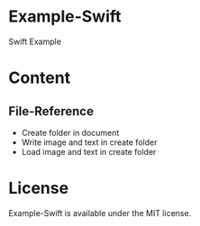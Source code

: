 # Example-Swift
Swift Example

# Content
## File-Reference
- Create folder in document
- Write image and text in create folder
- Load image and text in create folder


# License
Example-Swift is available under the MIT license.
